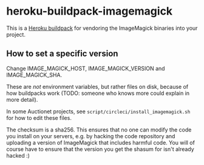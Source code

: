heroku-buildpack-imagemagick
=================================

This is a [Heroku buildpack](http://devcenter.heroku.com/articles/buildpacks) for vendoring the ImageMagick binaries into your project.

## How to set a specific version

Change IMAGE_MAGICK_HOST, IMAGE_MAGICK_VERSION and IMAGE_MAGICK_SHA.

These are *not* environment variables, but rather files on disk, because of how buildpacks work (TODO: someone who knows more could explain in more detail).

In some Auctionet projects, see `script/circleci/install_imagemagick.sh` for how to edit these files.

The checksum is a sha256. This ensures that no one can modify the code you install on your servers, e.g. by hacking the code repository and uploading a version of ImageMagick that includes harmful code. You will of course have to ensure that the version you get the shasum for isn't already hacked :)
